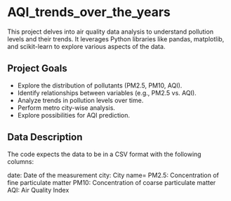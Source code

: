 # AQI_trends_over_the_years
This project delves into air quality data analysis to understand pollution levels and their trends. It leverages Python libraries like pandas, matplotlib, and scikit-learn to explore various aspects of the data.

## Project Goals
- Explore the distribution of pollutants (PM2.5, PM10, AQI).
- Identify relationships between variables (e.g., PM2.5 vs. AQI).
- Analyze trends in pollution levels over time.
- Perform metro city-wise analysis.
- Explore possibilities for AQI prediction.

## Data Description
The code expects the data to be in a CSV format with the following columns:

date: Date of the measurement
city: City name=
PM2.5: Concentration of fine particulate matter
PM10: Concentration of coarse particulate matter
AQI: Air Quality Index
